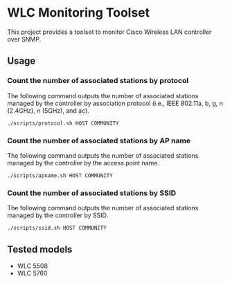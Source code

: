 # WLC Monitoring Toolset

This project provides a toolset to monitor Cisco Wireless LAN controller over SNMP.

## Usage

### Count the number of associated stations by protocol

The following command outputs the number of associated stations managed by the controller by association protocol (i.e., IEEE 802.11a, b, g, n (2.4GHz), n (5GHz), and ac).

    ./scripts/protocol.sh HOST COMMUNITY

### Count the number of associated stations by AP name

The following command outputs the number of associated stations managed by the controller by the access point name.

    ./scripts/apname.sh HOST COMMUNITY

### Count the number of associated stations by SSID

The following command outputs the number of associated stations managed by the controller by SSID.

    ./scripts/ssid.sh HOST COMMUNITY

## Tested models
* WLC 5508
* WLC 5760

